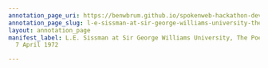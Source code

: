 ```yaml
---
annotation_page_uri: https://benwbrum.github.io/spokenweb-hackathon-development/annotations/l-e-sissman-at-sir-george-williams-university-the-poetry-series-7-april-1972-canvas-1-l-e--sissman.json
annotation_page_slug: l-e-sissman-at-sir-george-williams-university-the-poetry-series-7-april-1972-canvas-1-l-e--sissman
layout: annotation_page
manifest_label: L.E. Sissman at Sir George Williams University, The Poetry Series,
  7 April 1972

---
```

